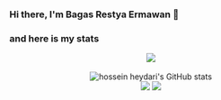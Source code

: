### Hi there, I'm Bagas Restya Ermawan 👋

### and here is my stats
<p align="center"><img src="https://www.codewars.com/users/restyaaa/badges/large"/><br /><br />
  <img src="https://github-readme-stats.vercel.app/api?username=restyaaa&show_icons=true&include_all_commits=true&theme=monokai" alt="hossein heydari's GitHub stats" /><br />
  <img src="https://github-readme-streak-stats.herokuapp.com/?user=restyaaa&theme=monokai"/>
  <img src="https://github-readme-stats.vercel.app/api/top-langs/?username=restyaaa&layout=compact&theme=monokai&langs_count=12"/><br />
</p>

<!--
**restyaaa/restyaaa** is a ✨ _special_ ✨ repository because its `README.md` (this file) appears on your GitHub profile.

Here are some ideas to get you started:

- 🌱 I’m currently learning ...
- 👯 I’m looking to collaborate on ...
- 🤔 I’m looking for help with ...
- 💬 Ask me about ...
- 📫 How to reach me: ...
- 😄 Pronouns: ...
- ⚡ Fun fact: ...


